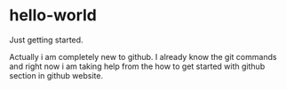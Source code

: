 # hello-world
Just getting started.


Actually i am completely new to github. I already know the git commands and right now i am taking help from the how to get started with github section in github website.
